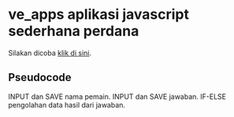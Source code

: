 # ve_apps aplikasi javascript sederhana perdana

Silakan dicoba [klik di sini](http://jsbin.com/nagaze/2/edit?js,output).

## Pseudocode
INPUT dan SAVE nama pemain.
INPUT dan SAVE jawaban.
IF-ELSE pengolahan data hasil dari jawaban.
